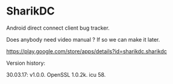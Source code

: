 # SharikDC

Android direct connect client bug tracker.

Does anybody need video manual ? If so we can make it later.

https://play.google.com/store/apps/details?id=sharikdc.sharikdc


Version history:

30.03.17: v1.0.0. OpenSSL 1.0.2k. icu 58.
